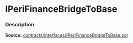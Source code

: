 # IPeriFinanceBridgeToBase

### Description <a href="description" id="description"></a>

**Source:** [contracts/interfaces/IPeriFinanceBridgeToBase.sol](https://github.com/perifinance/peri-finance/blob/master/contracts/interfaces/IPeriFinanceBridgeToBase.sol)

